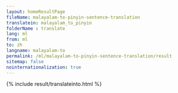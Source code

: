 ```yaml
---
layout: homeResultPage
fileName: malayalam-to-pinyin-sentence-translation
translatein: malayalam_to_pinyin
folderName : translate
lang: ml
from: ml
to: zh
langname: malayalam-to
permalink: /ml/malayalam-to-pinyin-sentence-translation/result
sitemap: false
nointernationalization: true
---
```

{% include result/translateinto.html %}

<script src="/js/result/translation.js" data-foldername="{{page.folderName}}" data-lang="{{page.lang}}"></script>
